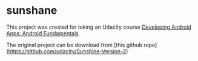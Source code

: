 # sunshane
This project was created for taking an Udacity course [Developing Android Apps: Android Fundamentals](https://www.udacity.com/course/ud853)

The original project can be download from [this github repo] (https://github.com/udacity/Sunshine-Version-2)
